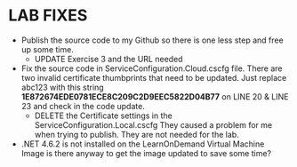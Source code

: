 # LAB FIXES

* Publish the source code to my Github so there is one less step and free up some time. 
  * UPDATE Exercise 3 and the URL needed
* Fix the source code in ServiceConfiguration.Cloud.cscfg file. There are two invalid certificate thumbprints that need to be updated. Just replace abc123 with this string **1E872674EDE0781ECE8C209C2D9EEC5822D04B77** on LINE 20 & LINE 23 and check in the code update.
  * DELETE the Certificate settings in the  ServiceConfiguration.Local.cscfg They caused a problem for me when trying to publish. They are not needed for the lab.
* .NET 4.6.2 is not installed on the LearnOnDemand Virtual Machine Image is there anyway to get the image updated to save some time?

